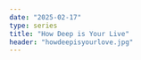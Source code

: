 ```yaml
---
date: "2025-02-17"
type: series
title: "How Deep is Your Live"
header: "howdeepisyourlove.jpg"
---
```

